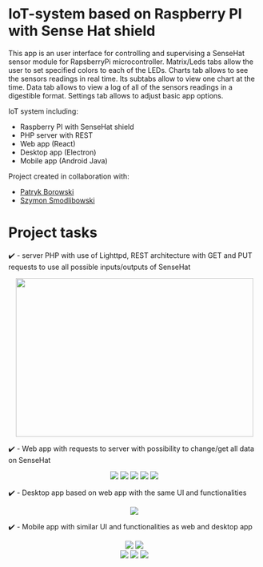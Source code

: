 # IoT-system based on Raspberry PI with Sense Hat shield

This app is an user interface for controlling and supervising a SenseHat sensor module for RapsberryPi microcontroller. Matrix/Leds tabs allow the user to set specified colors to each of the LEDs. Charts tab allows to see the sensors readings in real time. Its subtabs allow to view one chart at the time. Data tab allows to view a log of all of the sensors readings in a digestible format. Settings tab allows to adjust basic app options.

IoT system including:
- Raspberry PI with SenseHat shield
- PHP server with REST
- Web app (React)
- Desktop app (Electron)
- Mobile app (Android Java)

Project created in collaboration with:
- [Patryk Borowski](https://github.com/boobel)
- [Szymon Smodlibowski](https://github.com/MusePL)

# Project tasks
:heavy_check_mark: - server PHP with use of Lighttpd, REST architecture with GET and PUT requests to use all possible inputs/outputs of SenseHat

<p align="center">
  <img src="src/senseHat.png" width="475" height="317">
</p>

:heavy_check_mark: - Web app with requests to server with possibility to change/get all data on SenseHat

<p align="center">
  <img src="src/webHome.png">
  <img src="src/webCharts.png"">
  <img src="src/webLeds.png">
  <img src="src/webTable.png">
  <img src="src/webSettings.png">
</p>

:heavy_check_mark: - Desktop app based on web app with the same UI and functionalities

<p align="center">
  <img src="src/desktopHome.png">
</p>

:heavy_check_mark: - Mobile app with similar UI and functionalities as web and desktop app 

<div align="center">
   <img src="src/mobileHome.png"> <img src="src/mobileCharts.png"> 
</div>

<div align="center">
   <img src="src/mobileLeds.png"> <img src="src/mobileTable.png"> 
   <img src="src/mobileOptions.png">
</div>
  
  
  



